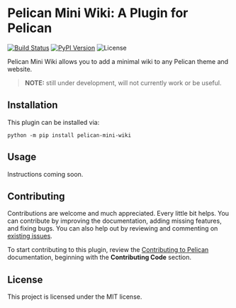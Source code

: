 Pelican Mini Wiki: A Plugin for Pelican
====================================================

[![Build Status](https://img.shields.io/github/actions/workflow/status/pelican-plugins/pelican-mini-wiki/build-and-publish-on-tagged-release.yml?branch=main)](https://github.com/hreikin/pelican-mini-wiki/actions)
[![PyPI Version](https://img.shields.io/pypi/v/pelican-mini-wiki)](https://pypi.org/project/pelican-mini-wiki/)
![License](https://img.shields.io/pypi/l/pelican-mini-wiki?color=blue)

Pelican Mini Wiki allows you to add a minimal wiki to any Pelican theme and website.

> **NOTE:** still under development, will not currently work or be useful.

Installation
------------

This plugin can be installed via:

    python -m pip install pelican-mini-wiki

Usage
-----

Instructions coming soon.

Contributing
------------

Contributions are welcome and much appreciated. Every little bit helps. You can contribute by improving the documentation, adding missing features, and fixing bugs. You can also help out by reviewing and commenting on [existing issues][].

To start contributing to this plugin, review the [Contributing to Pelican][] documentation, beginning with the **Contributing Code** section.

[existing issues]: https://github.com/hreikin/pelican-mini-wiki/issues
[Contributing to Pelican]: https://docs.getpelican.com/en/latest/contribute.html

License
-------

This project is licensed under the MIT license.
